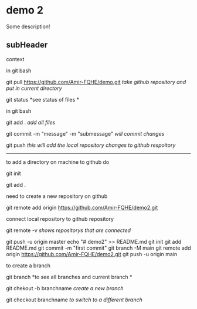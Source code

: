 # demo 2



Some description!

## subHeader


context

in git bash

git pull https://github.com/Amir-FQHE/demo.git 
*take github repository and put in current directory*


git status 
*see status of files *


in git bash

git add . *add all files*

git commit -m "message" -m "submessage" *will commit changes*

git push *this will add the local repository changes to github respoitory*

_________________________________________________________________________

to add a directory on machine to github do

git init

git add .

need to create a new repository on github

git remote add origin https://github.com/Amir-FQHE/demo2.git

connect local repository to github repository

git remote -v
*shows repositorys that are connected*


git push -u origin master
echo "# demo2" >> README.md
git init
git add README.md
git commit -m "first commit"
git branch -M main
git remote add origin https://github.com/Amir-FQHE/demo2.git
git push -u origin main

to create a branch

git branch *to see all branches and current branch *

git chekout -b branchname *create a new branch*

git checkout branchname *to switch to a different branch*
